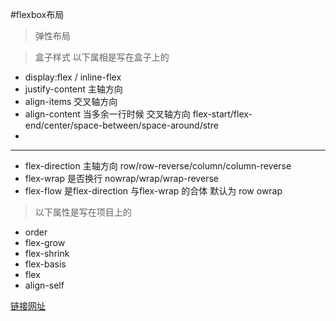 #flexbox布局

> 弹性布局

> 盒子样式  以下属相是写在盒子上的

* display:flex / inline-flex
* justify-content 主轴方向
* align-items 交叉轴方向
* align-content 当多余一行时候 交叉轴方向 flex-start/flex-end/center/space-between/space-around/stre
*

***

* flex-direction 主轴方向 row/row-reverse/column/column-reverse
* flex-wrap 是否换行 nowrap/wrap/wrap-reverse
* flex-flow 是flex-direction 与flex-wrap 的合体 默认为 row owrap

> 以下属性是写在项目上的

* order
* flex-grow
* flex-shrink
* flex-basis
* flex
* align-self


[链接网址](http://www.ruanyifeng.com/blog/2015/07/flex-grammar.html)


